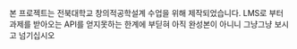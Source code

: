 본 프로젝트는 전북대학교 창의적공학설계 수업을 위해 제작되었습니다.
LMS로 부터 과제를 받아오는 API를 얻지못하는 한계에 부딛혀 아직 완성본이 아니니 그냥그냥 보시고 넘기십시오
